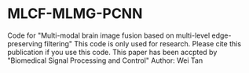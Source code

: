 # MLCF-MLMG-PCNN
Code for "Multi-modal brain image fusion based on multi-level edge-preserving filtering"
This code is only used for research.
Please cite this publication if you use this code.
This paper has been accpted by "Biomedical Signal Processing and Control"
Author: Wei Tan
